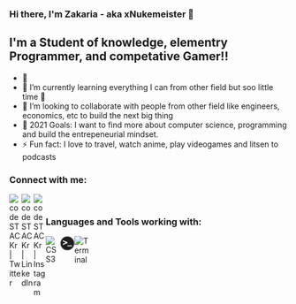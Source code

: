 ### Hi there, I'm Zakaria - aka xNukemeister 👋

## I'm a Student of knowledge, elementry Programmer, and competative Gamer!!

- 🔭 
- 🌱 I’m currently learning everything I can from other field but soo little time 🤣
- 👯 I’m looking to collaborate with people from other field like engineers, economics, etc to build the next big thing
- 🥅 2021 Goals: I want to find more about computer science, programming and build the entrepeneurial mindset. 
- ⚡ Fun fact: I love to travel, watch anime, play videogames and litsen to podcasts

### Connect with me:

[<img align="left" alt="codeSTACKr | Twitter" width="22px" src="https://cdn.jsdelivr.net/npm/simple-icons@v3/icons/twitter.svg" />][twitter]
[<img align="left" alt="codeSTACKr | LinkedIn" width="22px" src="https://cdn.jsdelivr.net/npm/simple-icons@v3/icons/linkedin.svg" />][linkedin]
[<img align="left" alt="codeSTACKr | Instagram" width="22px" src="https://cdn.jsdelivr.net/npm/simple-icons@v3/icons/instagram.svg" />][instagram]

<br />

### Languages and Tools working with:

<img align="left" alt="CSS3" width="26px" src="https://upload.wikimedia.org/wikipedia/commons/thumb/c/c3/Python-logo-notext.svg/1200px-Python-logo-notext.svg.png" />
<img align="left" alt="Terminal" width="26px" src="https://raw.githubusercontent.com/github/explore/80688e429a7d4ef2fca1e82350fe8e3517d3494d/topics/terminal/terminal.png" />
<img align="left" alt="Terminal" width="26px" src="https://seeklogo.com/images/U/ubuntu-linux-logo-A8280F4D05-seeklogo.com.png" />

</details>

[twitter]: https://twitter.com/Nuker619
[instagram]: https://www.instagram.com/zakaria_farahx2/
[linkedin]: https://www.linkedin.com/in/zakariye-farah-0b6b03169/

